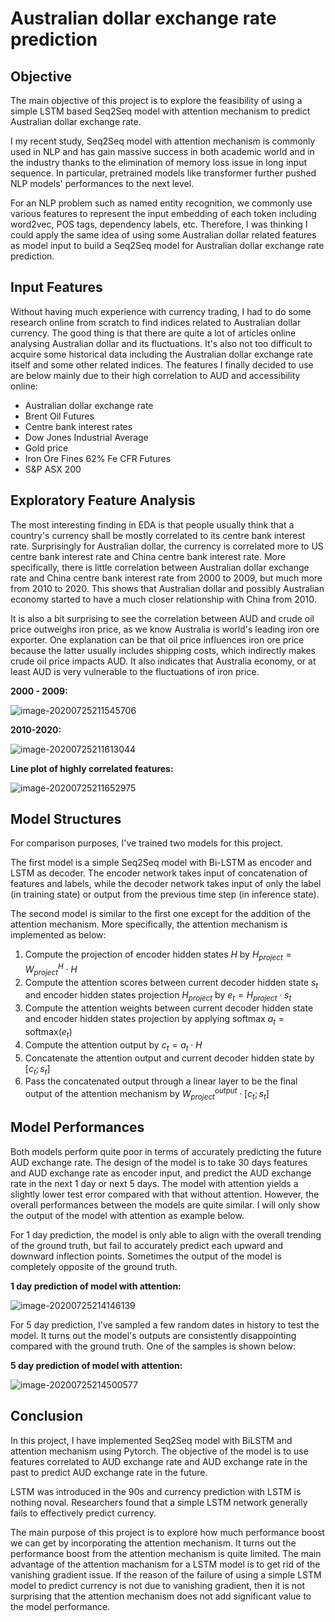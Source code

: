 # Australian dollar exchange rate prediction

## Objective

The main objective of this project is to explore the feasibility of using a simple LSTM based Seq2Seq model with attention mechanism to predict Australian dollar exchange rate.

I my recent study, Seq2Seq model with attention mechanism is commonly used in NLP and has gain massive success in both academic world and in the industry thanks to the elimination of memory loss issue in long input sequence. In particular, pretrained models like transformer further pushed NLP models' performances to the next level.

For an NLP problem such as named entity recognition, we commonly use various features to represent the input embedding of each token including word2vec, POS tags, dependency labels, etc. Therefore, I was thinking I could apply the same idea of using some Australian dollar related features as model input to build a Seq2Seq model for Australian dollar exchange rate prediction.

## Input Features

Without having much experience with currency trading, I had to do some research online from scratch to find indices related to Australian dollar currency. The good thing is that there are quite a lot of articles online analysing Australian dollar and its fluctuations. It's also not too difficult to acquire some historical data including the Australian dollar exchange rate itself and some other related indices. The features I finally decided to use are below mainly due to their high correlation to AUD and accessibility online:

* Australian dollar exchange rate
* Brent Oil Futures
* Centre bank interest rates
* Dow Jones Industrial Average
* Gold price
* Iron Ore Fines 62% Fe CFR Futures
* S&P ASX 200

## Exploratory Feature Analysis

The most interesting finding in EDA is that people usually think that a country's currency shall be mostly correlated to its centre bank interest rate. Surprisingly for Australian dollar, the currency is correlated more to US centre bank interest rate and China centre bank interest rate. More specifically, there is little correlation between Australian dollar exchange rate and China centre bank interest rate from 2000 to 2009, but much more from 2010 to 2020. This shows that Australian dollar and possibly Australian economy started to have a much closer relationship with China from 2010.

It is also a bit surprising to see the correlation between AUD and crude oil price outweighs iron price, as we know Australia is world's leading iron ore exporter. One explanation can be that oil price influences iron ore price because the latter usually includes shipping costs, which indirectly makes crude oil price impacts AUD. It also indicates that Australia economy, or at least AUD is very vulnerable to the fluctuations of iron price.

**2000 - 2009:**

![image-20200725211545706](C:\Users\vince\AppData\Roaming\Typora\typora-user-images\image-20200725211545706.png)

**2010-2020:**

![image-20200725211613044](C:\Users\vince\AppData\Roaming\Typora\typora-user-images\image-20200725211613044.png)

**Line plot of highly correlated features:**

![image-20200725211652975](C:\Users\vince\AppData\Roaming\Typora\typora-user-images\image-20200725211652975.png)

## Model Structures

For comparison purposes, I've trained two models for this project. 

The first model is a simple Seq2Seq model with Bi-LSTM as encoder and LSTM as decoder. The encoder network takes input of concatenation of features and labels, while the decoder network takes input of only the label (in training state) or output from the previous time step (in inference state).

The second model is similar to the first one except for the addition of the attention mechanism. More specifically, the attention mechanism is implemented as below:

1. Compute the projection of encoder hidden states $H$ by $H_{project} = W^H_{project} \cdot H$ 
2. Compute the attention scores between current decoder hidden state $s_t$ and encoder hidden states projection $H_{project}$ by $e_t = H_{project} \cdot s_t$
3. Compute the attention weights between current decoder hidden state and encoder hidden states projection by applying softmax $a_t = \text{softmax}(e_t)$
4. Compute the attention output by $c_t = a_t \cdot H$
5. Concatenate the attention output and current decoder hidden state by $[c_t;s_t]$
6. Pass the concatenated output through a linear layer to be the final output of the attention mechanism by $W^{output}_{project} \cdot [c_t;s_t]$

## Model Performances

Both models perform quite poor in terms of accurately predicting the future AUD exchange rate. The design of the model is to take 30 days features and AUD exchange rate as encoder input, and predict the AUD exchange rate in the next 1 day or next 5 days. The model with attention yields a slightly lower test error compared with that without attention. However, the overall performances between the models are quite similar. I will only show the output of the model with attention as example below.

For 1 day prediction, the model is only able to align with the overall trending of the ground truth, but fail to accurately predict each upward and downward inflection points. Sometimes the output of the model is completely opposite of the ground truth.

**1 day prediction of model with attention:**

![image-20200725214146139](C:\Users\vince\AppData\Roaming\Typora\typora-user-images\image-20200725214146139.png)

For 5 day prediction, I've sampled a few random dates in history to test the model. It turns out the model's outputs are consistently disappointing compared with the ground truth. One of the samples is shown below:

**5 day prediction of model with attention:**

![image-20200725214500577](C:\Users\vince\AppData\Roaming\Typora\typora-user-images\image-20200725214500577.png)

## Conclusion

In this project, I have implemented Seq2Seq model with BiLSTM and attention mechanism using Pytorch. The objective of the model is to use features correlated to AUD exchange rate and AUD exchange rate in the past to predict AUD exchange rate in the future.

LSTM was introduced in the 90s and currency prediction with LSTM is nothing noval. Researchers found that a simple LSTM network generally fails to effectively predict currency. 

The main purpose of this project is to explore how much performance boost we can get by incorporating the attention mechanism. It turns out the performance boost from the attention mechanism is quite limited. The main advantage of the attention machanism for a LSTM model is to get rid of the vanishing gradient issue. If the reason of the failure of using a simple LSTM model to predict currency is not due to vanishing gradient, then it is not surprising that the attention mechanism does not add significant value to the model performance.